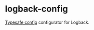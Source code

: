 logback-config
==============

[Typesafe config](https://github.com/typesafehub/config/) configurator for Logback.

